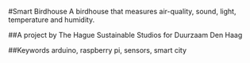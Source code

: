 #Smart Birdhouse
A birdhouse that measures air-quality, sound, light, temperature and humidity. 

##A project by The Hague Sustainable Studios
for Duurzaam Den Haag

##Keywords
arduino, raspberry pi, sensors, smart city